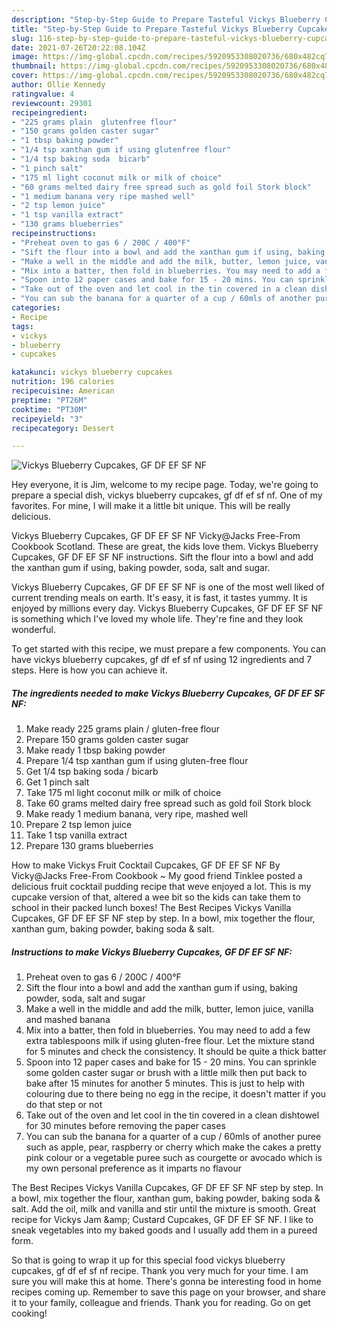 ```yaml
---
description: "Step-by-Step Guide to Prepare Tasteful Vickys Blueberry Cupcakes, GF DF EF SF NF"
title: "Step-by-Step Guide to Prepare Tasteful Vickys Blueberry Cupcakes, GF DF EF SF NF"
slug: 116-step-by-step-guide-to-prepare-tasteful-vickys-blueberry-cupcakes-gf-df-ef-sf-nf
date: 2021-07-26T20:22:08.104Z
image: https://img-global.cpcdn.com/recipes/5920953308020736/680x482cq70/vickys-blueberry-cupcakes-gf-df-ef-sf-nf-recipe-main-photo.jpg
thumbnail: https://img-global.cpcdn.com/recipes/5920953308020736/680x482cq70/vickys-blueberry-cupcakes-gf-df-ef-sf-nf-recipe-main-photo.jpg
cover: https://img-global.cpcdn.com/recipes/5920953308020736/680x482cq70/vickys-blueberry-cupcakes-gf-df-ef-sf-nf-recipe-main-photo.jpg
author: Ollie Kennedy
ratingvalue: 4
reviewcount: 29301
recipeingredient:
- "225 grams plain  glutenfree flour"
- "150 grams golden caster sugar"
- "1 tbsp baking powder"
- "1/4 tsp xanthan gum if using glutenfree flour"
- "1/4 tsp baking soda  bicarb"
- "1 pinch salt"
- "175 ml light coconut milk or milk of choice"
- "60 grams melted dairy free spread such as gold foil Stork block"
- "1 medium banana very ripe mashed well"
- "2 tsp lemon juice"
- "1 tsp vanilla extract"
- "130 grams blueberries"
recipeinstructions:
- "Preheat oven to gas 6 / 200C / 400°F"
- "Sift the flour into a bowl and add the xanthan gum if using, baking powder, soda, salt and sugar"
- "Make a well in the middle and add the milk, butter, lemon juice, vanilla and mashed banana"
- "Mix into a batter, then fold in blueberries. You may need to add a few extra tablespoons milk if using gluten-free flour. Let the mixture stand for 5 minutes and check the consistency. It should be quite a thick batter"
- "Spoon into 12 paper cases and bake for 15 - 20 mins. You can sprinkle some golden caster sugar or brush with a little milk then put back to bake after 15 minutes for another 5 minutes. This is just to help with colouring due to there being no egg in the recipe, it doesn&#39;t matter if you do that step or not"
- "Take out of the oven and let cool in the tin covered in a clean dishtowel for 30 minutes before removing the paper cases"
- "You can sub the banana for a quarter of a cup / 60mls of another puree such as apple, pear, raspberry or cherry which make the cakes a pretty pink colour or a vegetable puree such as courgette or avocado which is my own personal preference as it imparts no flavour"
categories:
- Recipe
tags:
- vickys
- blueberry
- cupcakes

katakunci: vickys blueberry cupcakes 
nutrition: 196 calories
recipecuisine: American
preptime: "PT26M"
cooktime: "PT30M"
recipeyield: "3"
recipecategory: Dessert

---
```



![Vickys Blueberry Cupcakes, GF DF EF SF NF](https://img-global.cpcdn.com/recipes/5920953308020736/680x482cq70/vickys-blueberry-cupcakes-gf-df-ef-sf-nf-recipe-main-photo.jpg)

Hey everyone, it is Jim, welcome to my recipe page. Today, we're going to prepare a special dish, vickys blueberry cupcakes, gf df ef sf nf. One of my favorites. For mine, I will make it a little bit unique. This will be really delicious.

Vickys Blueberry Cupcakes, GF DF EF SF NF Vicky@Jacks Free-From Cookbook Scotland. These are great, the kids love them. Vickys Blueberry Cupcakes, GF DF EF SF NF instructions. Sift the flour into a bowl and add the xanthan gum if using, baking powder, soda, salt and sugar.

Vickys Blueberry Cupcakes, GF DF EF SF NF is one of the most well liked of current trending meals on earth. It's easy, it is fast, it tastes yummy. It is enjoyed by millions every day. Vickys Blueberry Cupcakes, GF DF EF SF NF is something which I've loved my whole life. They're fine and they look wonderful.


To get started with this recipe, we must prepare a few components. You can have vickys blueberry cupcakes, gf df ef sf nf using 12 ingredients and 7 steps. Here is how you can achieve it.

<!--inarticleads1-->

##### The ingredients needed to make Vickys Blueberry Cupcakes, GF DF EF SF NF:

1. Make ready 225 grams plain / gluten-free flour
1. Prepare 150 grams golden caster sugar
1. Make ready 1 tbsp baking powder
1. Prepare 1/4 tsp xanthan gum if using gluten-free flour
1. Get 1/4 tsp baking soda / bicarb
1. Get 1 pinch salt
1. Take 175 ml light coconut milk or milk of choice
1. Take 60 grams melted dairy free spread such as gold foil Stork block
1. Make ready 1 medium banana, very ripe, mashed well
1. Prepare 2 tsp lemon juice
1. Take 1 tsp vanilla extract
1. Prepare 130 grams blueberries


How to make Vickys Fruit Cocktail Cupcakes, GF DF EF SF NF By Vicky@Jacks Free-From Cookbook ~ My good friend Tinklee posted a delicious fruit cocktail pudding recipe that weve enjoyed a lot. This is my cupcake version of that, altered a wee bit so the kids can take them to school in their packed lunch boxes! The Best Recipes Vickys Vanilla Cupcakes, GF DF EF SF NF step by step. In a bowl, mix together the flour, xanthan gum, baking powder, baking soda &amp; salt. 

<!--inarticleads2-->

##### Instructions to make Vickys Blueberry Cupcakes, GF DF EF SF NF:

1. Preheat oven to gas 6 / 200C / 400°F
1. Sift the flour into a bowl and add the xanthan gum if using, baking powder, soda, salt and sugar
1. Make a well in the middle and add the milk, butter, lemon juice, vanilla and mashed banana
1. Mix into a batter, then fold in blueberries. You may need to add a few extra tablespoons milk if using gluten-free flour. Let the mixture stand for 5 minutes and check the consistency. It should be quite a thick batter
1. Spoon into 12 paper cases and bake for 15 - 20 mins. You can sprinkle some golden caster sugar or brush with a little milk then put back to bake after 15 minutes for another 5 minutes. This is just to help with colouring due to there being no egg in the recipe, it doesn&#39;t matter if you do that step or not
1. Take out of the oven and let cool in the tin covered in a clean dishtowel for 30 minutes before removing the paper cases
1. You can sub the banana for a quarter of a cup / 60mls of another puree such as apple, pear, raspberry or cherry which make the cakes a pretty pink colour or a vegetable puree such as courgette or avocado which is my own personal preference as it imparts no flavour


The Best Recipes Vickys Vanilla Cupcakes, GF DF EF SF NF step by step. In a bowl, mix together the flour, xanthan gum, baking powder, baking soda &amp; salt. Add the oil, milk and vanilla and stir until the mixture is smooth. Great recipe for Vickys Jam &amp;amp; Custard Cupcakes, GF DF EF SF NF. I like to sneak vegetables into my baked goods and I usually add them in a pureed form. 

So that is going to wrap it up for this special food vickys blueberry cupcakes, gf df ef sf nf recipe. Thank you very much for your time. I am sure you will make this at home. There's gonna be interesting food in home recipes coming up. Remember to save this page on your browser, and share it to your family, colleague and friends. Thank you for reading. Go on get cooking!

